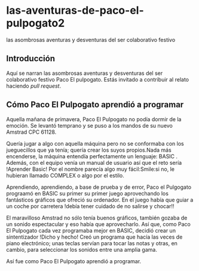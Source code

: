# las-aventuras-de-paco-el-pulpogato2
las asombrosas aventuras y desventuras del ser colaborativo festivo
## Introducción
Aquí se narran las asombrosas aventuras y desventuras del ser colaborativo festivo Paco El pulpogato. Estás invitado a contribuir al relato haciendo *pull request*.

## Cómo Paco El Pulpogato aprendió a programar
Aquella mañana de primavera, Paco El Pulpogato no podía dormir de la emoción. Se levantó temprano y se puso a los mandos de su nuevo Amstrad CPC 61128.

Quería jugar a  algo con aquella máquina pero no se conformaba con los jueguecillos que ya tenía; quería crear los suyos propios.Nada más encenderse, la máquina entendía perfectamente un lenguaje: BASIC . Además, con el equipo venía un manual de usuario así que el reto sería !Aprender Basic! Por el nombre parecía algo muy fácil:Smile:si no, le hubieran llamado COMPLEX o algo por el estilo.

Aprendiendo, aprendiendo, a base de prueba y de error, Paco el Pulgogato prograamó en BASIC su primer su primer juego aprovechando los fantásticos gráficos que ofreció su ordenador. En el juego había que guiar a un coche por carretera !debía tener cuidado de no salirse y chocar!!

El maravilloso Amstrad no sólo tenía buenos gráficos, también gozaba de un sonido espectacular y eso había que aprovecharlo. Así que, como Paco El Pulpogato cada vez programaba mejor en BASIC, decidió crear un sintentizador !Dicho y hecho! Creó un programa que hacía las veces de piano electrónico; unas teclas servían para tocar las notas y otras, en cambio, para seleccionar los sonidos entre una amplia gama.

Así fue como Paco El Pulpogato aprendió a programar.